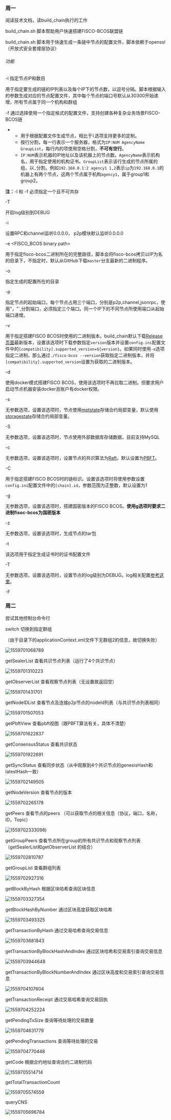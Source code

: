 ### 周一

阅读技术文档，读build_chain执行的工作

build_chain.sh 脚本帮助用户快速搭建FISCO-BCOS联盟链

build_chain.sh 脚本用于快速生成一条链中节点的配置文件，脚本依赖于openssl（开放式安全套接层协议）



###### 功能

-l <IP list>  指定节点IP和数目

用于指定要生成的链的IP列表以及每个IP下的节点数，以逗号分隔。脚本根据输入的参数生成对应的节点配置文件，其中每个节点的端口号默认从30300开始递增，所有节点属于同一个机构和群组

-f <IP list file>通过选择使用一个指定格式的配置文件，支持创建各种复杂业务场景FISCO-BCOS链

- - 用于根据配置文件生成节点，相比于`l`选项支持更多的定制。
  - 按行分割，每一行表示一个服务器，格式为`IP:NUM AgencyName GroupList`，每行内的项使用空格分割，**不可有空行**。
  - `IP:NUM`表示机器的IP地址以及该机器上的节点数。`AgencyName`表示机构名，用于指定使用的机构证书。`GroupList`表示该行生成的节点所属的组，以`,`分割。例如`192.168.0.1:2 agency1 1,2`表示`ip`为`192.168.0.1`的机器上有两个节点，这两个节点属于机构`agency1`，属于group1和group2。

**注：**-l 和 -f 必须指定一个且不可共存



-T <Enable debug log>  

开启log级别到DEBUG



-i <Host ip>  

设置RPC和channel监听0.0.0.0， p2p模块默认监听0.0.0.0



-e <FISCO_BCOS binary path>  

用于指定fisco-bcos二进制所在的完整路径，脚本会将fisco-bcos拷贝以IP为名的目录下，不指定时，默认从GitHub下载`master`分支最新的二进制程序。



-o <Output Dir>

指定生成的配置所在的目录



-p <Start Port>

指定节点的起始端口，每个节点占用三个端口，分别是p2p,channel,jsonrpc，使用"，"`,分割端口，必须指定三个端口。同一个IP下的不同节点所使用端口从起始端口递增。



-v <FISCO-BCOS binary version>

用于指定搭建FISCO BCOS时使用的二进制版本。build_chain默认下载[Release页面](https://github.com/FISCO-BCOS/FISCO-BCOS/releases)最新版本，设置该选项时下载参数指定`version`版本并设置`config.ini`配置文件中的`[compatibility].supported_version=${version}`。如果同时使用`-e`选项指定二进制，那么通过`./fisco-bcos --version`获取指定二进制版本，并将`[compatibility].supported_version`设置为获取的二进制版本。



-d <docker mode>

使用docker模式搭建FISCO BCOS，使用该选项时不再拉取二进制，但要求用户启动节点机器安装docker且账户有docker权限。



-s <State type>

无参数选项，设置该选项时，节点使用[mptstate](https://fisco-bcos-documentation.readthedocs.io/zh_CN/latest/docs/design/storage/mpt.html)存储合约局部变量，默认使用[storagestate](https://fisco-bcos-documentation.readthedocs.io/zh_CN/latest/docs/design/storage/storage.html)存储合约局部变量。



-S <Storage type>

无参数选项，设置该选项时，节点使用外部数据库存储数据，目前支持MySQL



-c <Consensus Algorithm>

 无参数选项，设置该选项时，设置节点的共识算法为[Raft](https://fisco-bcos-documentation.readthedocs.io/zh_CN/latest/docs/design/consensus/raft.html)，默认设置为[PBFT](https://fisco-bcos-documentation.readthedocs.io/zh_CN/latest/docs/design/consensus/pbft.html)。



-C <Chain id>

用于指定搭建FISCO BCOS时的链标识。设置该选项时将使用参数设置`config.ini`配置文件中的`[chain].id`，参数范围为正整数，默认设置为1



-g <Generate guomi nodes>

无参数选项，设置该选项时，搭建国密版本的FISCO BCOS。**使用g选项时要求二进制fisoc-bcos为国密版本**



-z <Generate tar packet>

无参数选项，设置该选项时，生成节点的tar包



-t <Cert config file>

该选项用于指定生成证书时的证书配置文件



-T<Enable debug log>

无参数选项，设置该选项时，设置节点的log级别为DEBUG。log相关配置[参考这里](https://fisco-bcos-documentation.readthedocs.io/zh_CN/latest/docs/manual/log_access.html)。



-F <Disable log auto flush>





### 周二

尝试其他控制台命令行

switch  切换到指定群组

（由于目录下的applicationContext.xml文件下无群组2的信息，故切换失败）

![1559701068789](https://github.com/qukuailianniubi/Homework/raw/master/DAY1/%E9%BB%84%E5%AD%90%E5%87%AF/assert/switch.png)

getSealerList    查看共识节点列表（运行了4个共识节点）

![1559701310223](https://github.com/qukuailianniubi/Homework/raw/master/DAY1/%E9%BB%84%E5%AD%90%E5%87%AF/assert/getSealerList.png)

getObserverList  查看观察节点列表（无设置故返回空）

![1559701431701](https://github.com/qukuailianniubi/Homework/raw/master/DAY1/%E9%BB%84%E5%AD%90%E5%87%AF/assert/getObserverList.png)

getNodeIDList     查看节点及连接p2p节点的nodeId列表（与共识节点列表相同）

![1559701507053](https://github.com/qukuailianniubi/Homework/raw/master/DAY1/%E9%BB%84%E5%AD%90%E5%87%AF/assert/getNodeIDList.png)

getPbftView   查看pbft视图（跟PBFT算法有关，具体不清楚）

![1559701622837](https://github.com/qukuailianniubi/Homework/raw/master/DAY1/%E9%BB%84%E5%AD%90%E5%87%AF/assert/getPbftView.png)

getConsensusStatus  查看共识状态

![1559701922691](https://github.com/qukuailianniubi/Homework/raw/master/DAY1/%E9%BB%84%E5%AD%90%E5%87%AF/assert/getConsensusStatus.png)

getSyncStatus  查看同步状态（从中观察到4个共识节点的genesisHash和latestHash一致）

![1559702149505](https://github.com/qukuailianniubi/Homework/raw/master/DAY1/%E9%BB%84%E5%AD%90%E5%87%AF/assert/getSyncStatus.png)

getNodeVersion  查看节点的版本

![1559702265178](https://github.com/qukuailianniubi/Homework/raw/master/DAY1/%E9%BB%84%E5%AD%90%E5%87%AF/assert/getNodeVersion.png)

getPeers 查看节点的peers  （可以获取节点的相关信息（协议，端口，名称，ID，Topic）

![1559702333098](https://github.com/qukuailianniubi/Homework/raw/master/DAY1/%E9%BB%84%E5%AD%90%E5%87%AF/assert/getPeers.png))

getGroupPeers  查看节点所在group的所有共识节点和观察节点列表（getSealerList和getObserverList 的结合）

![1559702810787](https://github.com/qukuailianniubi/Homework/raw/master/DAY1/%E9%BB%84%E5%AD%90%E5%87%AF/assert/getGroupPeers.png)

getGroupList  查看群组列表

![1559702927316](https://github.com/qukuailianniubi/Homework/raw/master/DAY1/%E9%BB%84%E5%AD%90%E5%87%AF/assert/getGroupList.png)

getBlockByHash  根据区块哈希查询区块信息

![1559703327354](https://github.com/qukuailianniubi/Homework/raw/master/DAY1/%E9%BB%84%E5%AD%90%E5%87%AF/assert/getBlockByHash.png)



getBlockHashByNumber  通过区块高度获取区块哈希

![1559703493325](https://github.com/qukuailianniubi/Homework/raw/master/DAY1/%E9%BB%84%E5%AD%90%E5%87%AF/assert/getBlockHashByNumber.png)

getTransactionByHash 通过交易哈希查询交易信息

![1559703681843](https://github.com/qukuailianniubi/Homework/raw/master/DAY1/%E9%BB%84%E5%AD%90%E5%87%AF/assert/getTransactionByHash.png)

getTransactionByBlockHashAndIndex 通过区块哈希和交易索引查询交易信息

![1559703944648](https://github.com/qukuailianniubi/Homework/raw/master/DAY1/%E9%BB%84%E5%AD%90%E5%87%AF/assert/getTransactionByBlockHashAndIndex.png)

getTransactionByBlockNumberAndIndex 通过区块高度和交易索引查询交易信息

![1559704107604](https://github.com/qukuailianniubi/Homework/raw/master/DAY1/%E9%BB%84%E5%AD%90%E5%87%AF/assert/getTransactionByBlockNumberAndIndex.png)

getTransactionReceipt 通过交易哈希查询交易回执

![1559704252224](https://github.com/qukuailianniubi/Homework/raw/master/DAY1/%E9%BB%84%E5%AD%90%E5%87%AF/assert/getTransactionReceipt.png)

getPendingTxSize 查询等待处理的交易数量

![1559704631779](https://github.com/qukuailianniubi/Homework/raw/master/DAY1/%E9%BB%84%E5%AD%90%E5%87%AF/assert/getPendingTxSize.png)

getPendingTransactions  查询等待处理的交易

![1559704770448](https://github.com/qukuailianniubi/Homework/raw/master/DAY1/%E9%BB%84%E5%AD%90%E5%87%AF/assert/getPendingTransactions.png)

getCode  根据合约地址查询合约二进制代码

![1559705514714](https://github.com/qukuailianniubi/Homework/raw/master/DAY1/%E9%BB%84%E5%AD%90%E5%87%AF/assert/getCode.png)

getTotalTransactionCount

![1559705574559](https://github.com/qukuailianniubi/Homework/raw/master/DAY1/%E9%BB%84%E5%AD%90%E5%87%AF/assert/getTotalTransactionCount.png)

queryCNS

![1559705696784](https://github.com/qukuailianniubi/Homework/raw/master/DAY1/%E9%BB%84%E5%AD%90%E5%87%AF/assert/queryCNS.png)


